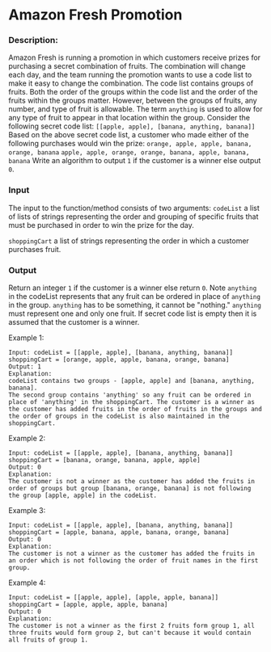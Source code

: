 # Amazon Fresh Promotion

### Description: 
Amazon Fresh is running a promotion in which customers receive prizes for purchasing a secret combination of fruits. 
The combination will change each day, and the team running the promotion wants to use a code list to make it easy to change the combination. 
The code list contains groups of fruits. Both the order of the groups within the code list and the order of the fruits within the groups matter. 
However, between the groups of fruits, any number, and type of fruit is allowable. 
The term `anything` is used to allow for any type of fruit to appear in that location within the group.
Consider the following secret code list: `[[apple, apple], [banana, anything, banana]]`
Based on the above secret code list, a customer who made either of the following purchases would win the prize:
`orange, apple, apple, banana, orange, banana`
`apple, apple, orange, orange, banana, apple, banana, banana`
Write an algorithm to output `1` if the customer is a winner else output `0`.

### Input
The input to the function/method consists of two arguments:
`codeList` a list of lists of strings representing the order and grouping of specific fruits that must be purchased in order to win the prize for the day.

`shoppingCart` a list of strings representing the order in which a customer purchases fruit.

### Output
Return an integer `1` if the customer is a winner else return `0`.
Note
`anything` in the codeList represents that any fruit can be ordered in place of `anything` in the group. `anything` has to be something, it cannot be "nothing."
`anything` must represent one and only one fruit.
If secret code list is empty then it is assumed that the customer is a winner.

Example 1:
```
Input: codeList = [[apple, apple], [banana, anything, banana]] shoppingCart = [orange, apple, apple, banana, orange, banana]
Output: 1
Explanation:
codeList contains two groups - [apple, apple] and [banana, anything, banana].
The second group contains 'anything' so any fruit can be ordered in place of 'anything' in the shoppingCart. The customer is a winner as the customer has added fruits in the order of fruits in the groups and the order of groups in the codeList is also maintained in the shoppingCart.
```

Example 2:
```
Input: codeList = [[apple, apple], [banana, anything, banana]]
shoppingCart = [banana, orange, banana, apple, apple]
Output: 0
Explanation:
The customer is not a winner as the customer has added the fruits in order of groups but group [banana, orange, banana] is not following the group [apple, apple] in the codeList.
```

Example 3:
```
Input: codeList = [[apple, apple], [banana, anything, banana]] shoppingCart = [apple, banana, apple, banana, orange, banana]
Output: 0
Explanation:
The customer is not a winner as the customer has added the fruits in an order which is not following the order of fruit names in the first group.

```

Example 4:
```
Input: codeList = [[apple, apple], [apple, apple, banana]] shoppingCart = [apple, apple, apple, banana]
Output: 0
Explanation:
The customer is not a winner as the first 2 fruits form group 1, all three fruits would form group 2, but can't because it would contain all fruits of group 1.
```